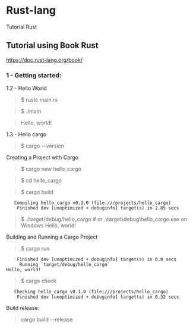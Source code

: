 # Rust-lang
Tutorial Rust


## Tutorial using Book Rust
https://doc.rust-lang.org/book/

### 1 - Getting started:

1.2 - Hello World

> $ rustc main.rs

>$ ./main

>Hello, world!


1.3 - Hello cargo

> $ cargo --version

Creating a Project with Cargo

> $ cargo new hello_cargo

> $ cd hello_cargo

> $ cargo build

```
   Compiling hello_cargo v0.1.0 (file:///projects/hello_cargo)
    Finished dev [unoptimized + debuginfo] target(s) in 2.85 secs
```


> $ ./target/debug/hello_cargo # or .\target\debug\hello_cargo.exe on Windows
Hello, world!

Building and Running a Cargo Project


> $ cargo run
```
    Finished dev [unoptimized + debuginfo] target(s) in 0.0 secs
     Running `target/debug/hello_cargo`
Hello, world!
```

> $ cargo check

```
   Checking hello_cargo v0.1.0 (file:///projects/hello_cargo)
    Finished dev [unoptimized + debuginfo] target(s) in 0.32 secs
```

Build release:

> cargo build --release